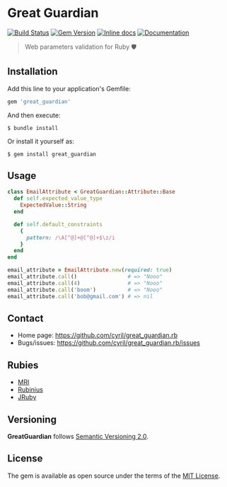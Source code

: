 # Great Guardian

[![Build Status](https://api.travis-ci.org/cyril/great_guardian.rb.svg?branch=master)][travis]
[![Gem Version](https://badge.fury.io/rb/great_guardian.svg)][gem]
[![Inline docs](https://inch-ci.org/github/cyril/great_guardian.rb.svg?branch=master)][inchpages]
[![Documentation](http://img.shields.io/:yard-docs-38c800.svg)][rubydoc]

> Web parameters validation for Ruby 🛡️

## Installation

Add this line to your application's Gemfile:

```ruby
gem 'great_guardian'
```

And then execute:

    $ bundle install

Or install it yourself as:

    $ gem install great_guardian

## Usage

```ruby
class EmailAttribute < GreatGuardian::Attribute::Base
  def self.expected_value_type
    ExpectedValue::String
  end

  def self.default_constraints
    {
      pattern: /\A[^@]+@[^@]+$\z/i
    }
  end
end

email_attribute = EmailAttribute.new(required: true)
email_attribute.call()                # => "Nooo"
email_attribute.call(4)               # => "Nooo"
email_attribute.call('boom')          # => "Nooo"
email_attribute.call('bob@gmail.com') # => nil
```

## Contact

* Home page: https://github.com/cyril/great_guardian.rb
* Bugs/issues: https://github.com/cyril/great_guardian.rb/issues

## Rubies

* [MRI](https://www.ruby-lang.org/)
* [Rubinius](https://rubinius.com/)
* [JRuby](https://www.jruby.org/)

## Versioning

__GreatGuardian__ follows [Semantic Versioning 2.0](https://semver.org/).

## License

The gem is available as open source under the terms of the [MIT License](https://opensource.org/licenses/MIT).

[gem]: https://rubygems.org/gems/great_guardian
[travis]: https://travis-ci.org/cyril/great_guardian.rb
[inchpages]: https://inch-ci.org/github/cyril/great_guardian.rb
[rubydoc]: https://rubydoc.info/gems/great_guardian/frames
